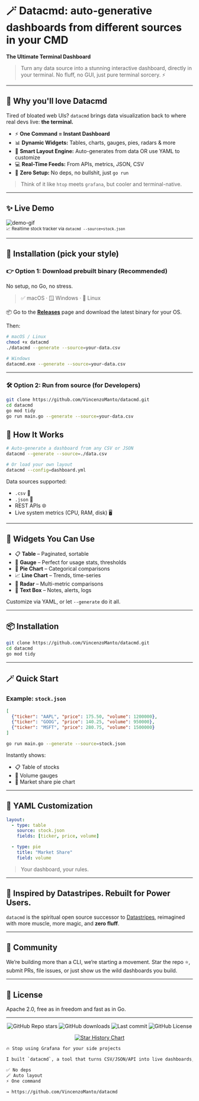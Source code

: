 
# 🪄 Datacmd: auto-generative dashboards from different sources in your CMD

**The Ultimate Terminal Dashboard**

> Turn any data source into a stunning interactive dashboard,  directly in your terminal. No fluff, no GUI, just pure terminal sorcery. ⚡

---

## 🚀 Why you'll love Datacmd

Tired of bloated web UIs? `datacmd` brings data visualization back to where real devs live: **the terminal.**

- ⚡ **One Command = Instant Dashboard**
- 📊 **Dynamic Widgets:** Tables, charts, gauges, pies, radars & more
- 🧠 **Smart Layout Engine:** Auto-generates from data OR use YAML to customize
- 💻 **Real-Time Feeds:** From APIs, metrics, JSON, CSV
- 🧼 **Zero Setup:** No deps, no bullshit,  just `go run`

> Think of it like `htop` meets `grafana`, but cooler and terminal-native.

---

## ✨ Live Demo

![demo-gif](demo.gif)  
<sub>📈 Realtime stock tracker via `datacmd --source=stock.json`</sub>

---

## 🧰 Installation (pick your style)

### 👉 Option 1: **Download prebuilt binary (Recommended)**

No setup, no Go, no stress.

> ✅ macOS · 🪟 Windows · 🐧 Linux

📦 Go to the [**Releases**](https://github.com/VincenzoManto/datacmd/releases) page and download the latest binary for your OS.

Then:

```bash
# macOS / Linux
chmod +x datacmd
./datacmd --generate --source=your-data.csv

# Windows
datacmd.exe --generate --source=your-data.csv
```

---

### 🛠 Option 2: **Run from source (for Developers)**

```bash
git clone https://github.com/VincenzoManto/datacmd.git
cd datacmd
go mod tidy
go run main.go --generate --source=your-data.csv
```


## 🧠 How It Works

```bash
# Auto-generate a dashboard from any CSV or JSON
datacmd --generate --source=./data.csv

# Or load your own layout
datacmd --config=dashboard.yml
```

Data sources supported:

* `.csv` 📂
* `.json` 📜
* REST APIs 🌐
* Live system metrics (CPU, RAM, disk) 🖥️

---

## 🧩 Widgets You Can Use

* 📋 **Table** – Paginated, sortable
* 🎯 **Gauge** – Perfect for usage stats, thresholds
* 🍰 **Pie Chart** – Categorical comparisons
* 📈 **Line Chart** – Trends, time-series
* 📡 **Radar** – Multi-metric comparisons
* 💬 **Text Box** – Notes, alerts, logs

Customize via YAML, or let `--generate` do it all.

---

## 📦 Installation

```bash
git clone https://github.com/VincenzoManto/datacmd.git
cd datacmd
go mod tidy
```

---

## 🪄 Quick Start

### Example: `stock.json`

```json
[
  {"ticker": "AAPL", "price": 175.50, "volume": 1200000},
  {"ticker": "GOOG", "price": 140.25, "volume": 950000},
  {"ticker": "MSFT", "price": 280.75, "volume": 1500000}
]
```

```bash
go run main.go --generate --source=stock.json
```

Instantly shows:

* 📋 Table of stocks
* 🎯 Volume gauges
* 🍰 Market share pie chart

---

## 🎨 YAML Customization

```yaml
layout:
  - type: table
    source: stock.json
    fields: [ticker, price, volume]

  - type: pie
    title: "Market Share"
    field: volume
```

> Your dashboard, your rules.

---

## 🧬 Inspired by Datastripes. Rebuilt for Power Users.

`datacmd` is the spiritual open source successor to [Datastripes](https://datastripes.com), reimagined with more muscle, more magic, and **zero fluff**.

---

## 🤝 Community

We’re building more than a CLI,  we’re starting a movement.
Star the repo ⭐, submit PRs, file issues, or just show us the wild dashboards you build.

---

## 📝 License

Apache 2.0,  free as in freedom and fast as in Go.

---

<p align="center">
  <img alt="GitHub Repo stars" src="https://img.shields.io/github/stars/VincenzoManto/datacmd?style=social">
  <img alt="GitHub downloads" src="https://img.shields.io/github/downloads/VincenzoManto/datacmd/total">
  <img alt="Last commit" src="https://img.shields.io/github/last-commit/VincenzoManto/datacmd">
  <img alt="GitHub License" src="https://img.shields.io/github/license/VincenzoManto/datacmd">
</p>

<p align="center">
  <a href="https://star-history.com/#VincenzoManto/datacmd&Date">
    <img src="https://api.star-history.com/svg?repos=VincenzoManto/datacmd&type=Date" alt="Star History Chart">
  </a>
</p>


```txt
🔥 Stop using Grafana for your side projects

I built `datacmd`, a tool that turns CSV/JSON/API into live dashboards,  directly in your terminal

✅ No deps
🪄 Auto layout
⚡ One command

→ https://github.com/VincenzoManto/datacmd